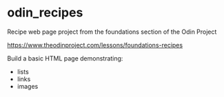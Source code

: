 # odin_recipes
Recipe web page project from the foundations section of the Odin Project

https://www.theodinproject.com/lessons/foundations-recipes

Build a basic HTML page demonstrating:
 * lists
 * links
 * images
